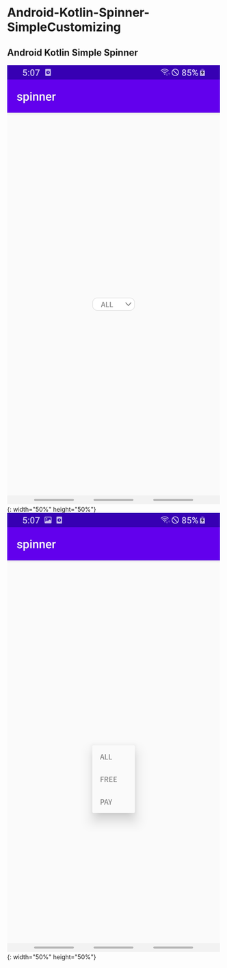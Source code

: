 # Android-Kotlin-Spinner-SimpleCustomizing
## Android Kotlin Simple Spinner

![screenshot](https://github.com/111coding/Android-Kotlin-Spinner-SimpleCustomizing/blob/master/ETC/1.jpg?raw=true){: width="50%" height="50%"}
![screenshot](https://github.com/111coding/Android-Kotlin-Spinner-SimpleCustomizing/blob/master/ETC/2.jpg?raw=true){: width="50%" height="50%"}
